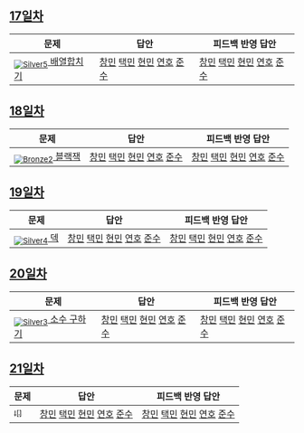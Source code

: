 [Unrated]: https://user-images.githubusercontent.com/33937365/126247607-85783912-c11a-4d50-ac36-8cc7dcb75cd2.png
[Bronze5]: https://user-images.githubusercontent.com/33937365/126247611-e362d727-17a4-4737-a232-5827e185ab7c.png
[Bronze4]: https://user-images.githubusercontent.com/33937365/126247612-89cbc675-e1d4-43a2-950b-1cb014dca697.png
[Bronze3]: https://user-images.githubusercontent.com/33937365/126247613-b8408610-7bc4-40f8-804f-a30a45ddbb68.png
[Bronze2]: https://user-images.githubusercontent.com/33937365/126247614-d85dc6ff-a520-4c00-82bd-eb593b156bd8.png
[Bronze1]: https://user-images.githubusercontent.com/33937365/126247616-04b2ab30-9891-4b7b-8cb4-38e99b97e834.png
[Silver5]: https://user-images.githubusercontent.com/33937365/126247618-38c5c905-672b-4d75-808e-8a7d45ea577d.png
[Silver4]: https://user-images.githubusercontent.com/33937365/126247620-ba2d1b96-b0aa-4b88-80c5-71569c69bbc3.png
[Silver3]: https://user-images.githubusercontent.com/33937365/126247621-1b55b7f4-3a79-4348-8a63-f00c1813853e.png
[Silver2]: https://user-images.githubusercontent.com/33937365/126247622-a83b30a9-6618-4593-b775-6f6730afd3f6.png
[Silver1]: https://user-images.githubusercontent.com/33937365/126247625-8d82f8ab-6f95-4ef8-a243-be31f548596e.png

## [17일차](Day17)


| 문제                 | 답안 | 피드백 반영 답안 |
| -------------------- | ---- | ---------------- |
| [<sub>![Silver5]</sub> 배열합치기 ](https://www.acmicpc.net/problem/11728) | [창민]() [택민]() [현민](Day17/shm_11728.cs) [연호]() [준수](Day17/sjs_11728.py) | [창민]() [택민]() [현민]() [연호]() [준수]()            |

## [18일차](Day18)

| 문제                 | 답안 | 피드백 반영 답안 |
| -------------------- | ---- | ---------------- |
| [<sub>![Bronze2]</sub> 블랙잭 ](https://www.acmicpc.net/problem/2798) | [창민]((Day18/kcm_2798.cs)) [택민](Day18/jtm_2798.cpp) [현민](Day18/shm_2798.cs) [연호]() [준수]() | [창민]() [택민](Day18/jtm_2798.cpp) [현민]() [연호]() [준수]()

## [19일차](Day19)

| 문제                 | 답안 | 피드백 반영 답안 |
| -------------------- | ---- | ---------------- |
| [<sub>![Silver4]</sub> 덱](https://www.acmicpc.net/problem/10866) | [창민](Day19/kcm_10866.cs) [택민](Day19/jtm_10866.cpp) [현민](Day19/shm_10866.cs) [연호]() [준수]() | [창민]() [택민]() [현민]() [연호]() [준수]()

## [20일차](Day20)

| 문제                 | 답안 | 피드백 반영 답안 |
| -------------------- | ---- | ---------------- |
| [<sub>![Silver3]</sub> 소수 구하기](https://www.acmicpc.net/problem/1929) | [창민](Day20/kcm_1929.cs) [택민]() [현민]() [연호]() [준수]() | [창민]() [택민]() [현민]() [연호]() [준수]()

## [21일차](Day21)

| 문제                 | 답안 | 피드백 반영 답안 |
| -------------------- | ---- | ---------------- |
| [<sub>![]</sub> ]() | [창민]() [택민]() [현민]() [연호]() [준수]() | [창민]() [택민]() [현민]() [연호]() [준수]()             |

